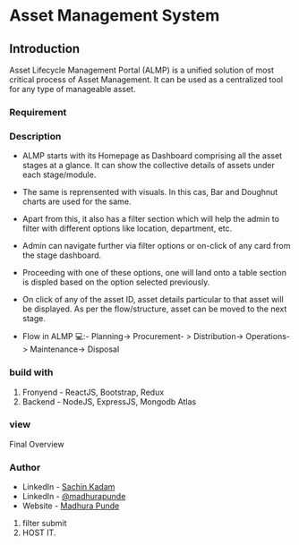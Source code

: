 # Asset Management System

## Introduction

Asset Lifecycle Management Portal (ALMP) is a unified solution of most critical process of Asset Management. It can be used as a centralized tool for any type of manageable
asset.

### Requirement

### Description

- ALMP starts with its Homepage as Dashboard comprising all the asset stages at a
  glance. It can show the collective details of assets under each stage/module.
- The same is reprensented with visuals. In this cas, Bar and Doughnut charts are used for the same.
- Apart from this, it also has a filter section which will help the admin to filter with different options like location, department, etc.

- Admin can navigate further via filter options or on-click of any card from the stage dashboard.
- Proceeding with one of these options, one will land onto a table section is displed based on the option selected previously.
- On click of any of the asset ID, asset details particular to that asset will be displayed.
  As per the flow/structure, asset can be moved to the next stage.
- Flow in ALMP 💻:-
  Planning-> Procurement- > Distribution-> Operations-> Maintenance-> Disposal

### build with

1. Fronyend - ReactJS, Bootstrap, Redux
2. Backend - NodeJS, ExpressJS, Mongodb Atlas

### view

Final Overview

### Author

- LinkedIn - [Sachin Kadam](https://www.linkedin.com/in/sachin-kadam-2356781aa)
- LinkedIn - [@madhurapunde](https://in.linkedin.com/in/madhura-punde-22a6781aa)
- Website - [Madhura Punde](https://github.com/madhura-punde)

1. filter submit
2. HOST IT.
